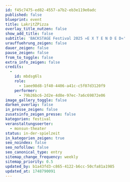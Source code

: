 ```yaml
---
id: f45c7475-ed82-4557-a7b2-eb3e119e0adc
published: false
blueprint: event
title: LakritZPizza
overlay_title_nutzen: false
show_add_title: false
subtitle: 'BACKSTAGE Festival 2025 »E X T E N D E D«'
urauffuehrung_zeigen: false
dauer_zeigen: false
pause_zeigen: false
from_to_toggle: false
extra_info_zeigen: false
credits:
  -
    id: mbdsg6ls
    role:
      - 1aee98d8-1f40-4406-a41c-c5f07d3120f9
    performer:
      - 79b26bc6-2d2e-4d8e-97ec-7a6c69872e06
image_gallery_toggle: false
darken_overlay: false
in_presse_zeigen: false
zusatsinfo_zeigen_presse: false
kategorien: festival
veranstaltungsoerter:
  - monsun-theater
status: in-der-spielzeit
in_kategorien_zeigen: true
seo_noindex: false
seo_nofollow: false
seo_canonical_type: entry
sitemap_change_frequency: weekly
sitemap_priority: 0.5
updated_by: b1a43fd3-c865-4122-b6cc-50cfa81a1985
updated_at: 1748790091
---
```

